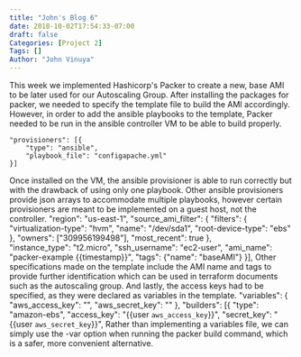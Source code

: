 ```yaml
---
title: "John's Blog 6"
date: 2018-10-02T17:54:33-07:00
draft: false
Categories: [Project 2]
Tags: []
Author: "John Vinuya"
---
```

This week we implemented Hashicorp's Packer to create a new, base AMI to be later used for our Autoscaling Group. 
After installing the packages for packer, we needed to specify the template file to build the AMI accordingly. However, in order to add the ansible playbooks to the template, Packer needed to be run in the ansible controller VM to be able to build properly. 

	"provisioners": [{
		"type": "ansible",
		"playbook_file": "configapache.yml"
	}]

Once installed on the VM, the ansible provisioner is able to run correctly but with the drawback of using only one playbook. Other ansible provisioners provide json arrays to accommodate multiple playbooks, however certain provisioners are meant to be implemented on a guest host, not the controller. 
			"region": "us-east-1",
			"source_ami_filter": {
			"filters": {
			"virtualization-type": "hvm",
			"name": "/dev/sda1",
			"root-device-type": "ebs"
			},
			"owners": ["309956199498"],
			"most_recent": true
			},  
			"instance_type": "t2.micro",
			"ssh_username": "ec2-user",
			"ami_name": "packer-example {{timestamp}}",
			"tags": {"name": "baseAMI"}
		}],
Other specifications made on the template include the AMI name and tags to provide further identification which can be used in terraform documents such as the autoscaling group.
And lastly, the access keys had to be specified, as they were declared as variables in the template.
		"variables": {
			"aws_access_key": "",
			"aws_secret_key": ""
		},
	"builders": [{
			"type": "amazon-ebs",
			"access_key": "{{user `aws_access_key`}}",
			"secret_key": "{{user `aws_secret_key`}}",
Rather than implementing a variables file, we can simply use the -var option when running the packer build command, which is a safer, more convenient alternative.

